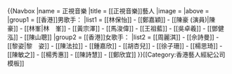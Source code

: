 {{Navbox
|name = 正視音樂
|title = [[正視音樂]]藝人
|image = 
|above = 
|group1 = [[香港]]男歌手：
|list1 = [[林保怡]] - [[鄭嘉穎]] - [[陳豪 (演員)|陳　豪]] - [[林峯|林　峯]] - [[黃宗澤]] - [[馬浚偉]] - [[王祖藍]] - [[吳卓羲]] - [[鄧健泓]] - [[陳山聰]]
|group2 = [[香港]]女歌手：
|list2 = [[周麗淇]] - [[佘詩曼]] - [[黎姿|黎　姿]] - [[陳法拉]] - [[鍾嘉欣]] - [[胡杏兒]] - [[徐子珊]] - [[楊思琦]] - [[陳敏之]] - [[楊秀惠]] - [[陳詩慧]] - [[鄭欣宜]]
}}<noinclude>[[Category:香港藝人經紀公司模板]]</noinclude>